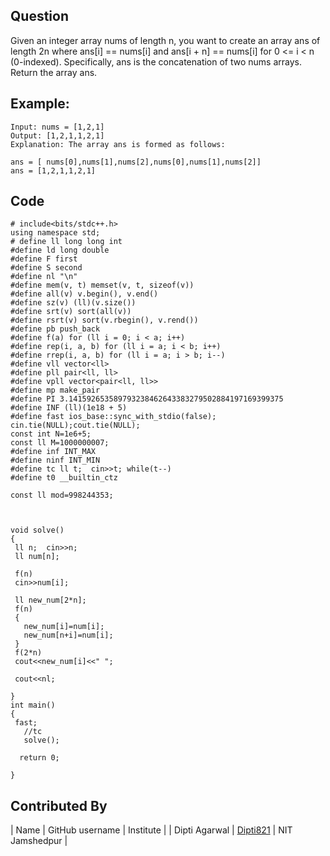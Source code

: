 ## Question

Given an integer array nums of length n, you want to create an array ans of length 2n where ans[i] == nums[i] and ans[i + n] == nums[i] for 0 <= i < n (0-indexed).
Specifically, ans is the concatenation of two nums arrays.
Return the array ans.

## Example:
~~~~~~~~~~~~
Input: nums = [1,2,1]
Output: [1,2,1,1,2,1]
Explanation: The array ans is formed as follows:

ans = [ nums[0],nums[1],nums[2],nums[0],nums[1],nums[2]]
ans = [1,2,1,1,2,1]
~~~~~~~~~~~~

## Code
~~~~~~~~~~~~
# include<bits/stdc++.h>
using namespace std;
# define ll long long int
#define ld long double
#define F first
#define S second
#define nl "\n"
#define mem(v, t) memset(v, t, sizeof(v))
#define all(v) v.begin(), v.end()
#define sz(v) (ll)(v.size())
#define srt(v) sort(all(v))
#define rsrt(v) sort(v.rbegin(), v.rend())
#define pb push_back
#define f(a) for (ll i = 0; i < a; i++)
#define rep(i, a, b) for (ll i = a; i < b; i++)
#define rrep(i, a, b) for (ll i = a; i > b; i--)
#define vll vector<ll>
#define pll pair<ll, ll>
#define vpll vector<pair<ll, ll>>
#define mp make_pair
#define PI 3.141592653589793238462643383279502884197169399375
#define INF (ll)(1e18 + 5)
#define fast ios_base::sync_with_stdio(false); cin.tie(NULL);cout.tie(NULL);
const int N=1e6+5;
const ll M=1000000007;
#define inf INT_MAX
#define ninf INT_MIN
#define tc ll t;  cin>>t; while(t--)
#define t0 __builtin_ctz

const ll mod=998244353;



void solve()
{
 ll n;  cin>>n;
 ll num[n];

 f(n)
 cin>>num[i];

 ll new_num[2*n];
 f(n)
 {
   new_num[i]=num[i];
   new_num[n+i]=num[i];
 }
 f(2*n)
 cout<<new_num[i]<<" ";

 cout<<nl;

}
int main()
{
 fast;
   //tc
   solve();
  
  return 0;
    
}
~~~~~~~~~~~~

## Contributed By
| Name | GitHub username | Institute |
| Dipti Agarwal | [Dipti821](https://github.com/Dipti821) | NIT Jamshedpur |
